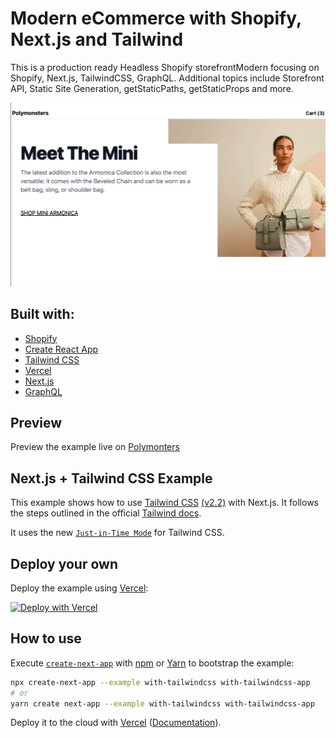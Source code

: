 # Modern eCommerce  with Shopify, Next.js and Tailwind

This is a production ready Headless Shopify storefrontModern focusing on Shopify, Next.js, TailwindCSS, GraphQL. Additional topics include Storefront API, Static Site Generation, getStaticPaths, getStaticProps and more.

![demo](https://raw.githubusercontent.com/crissesoto/shopify-nextjs-polymonsters/main/public/og.png)

## Built with:

- [Shopify](https://www.shopify.com/)
- [Create React App](https://github.com/facebook/create-react-app)
- [Tailwind CSS](https://tailwindcss.com/)
- [Vercel](https://vercel.com/home?utm_source=next-site&utm_medium=banner&utm_campaign=next-website)
- [Next.js](https://nextjs.org/)
- [GraphQL](https://graphql.org/)

## Preview

Preview the example live on [Polymonters](https://shopify-nextjs-polymonsters.vercel.app/)

## Next.js + Tailwind CSS Example

This example shows how to use [Tailwind CSS](https://tailwindcss.com/) [(v2.2)](https://blog.tailwindcss.com/tailwindcss-2-2) with Next.js. It follows the steps outlined in the official [Tailwind docs](https://tailwindcss.com/docs/guides/nextjs).

It uses the new [`Just-in-Time Mode`](https://tailwindcss.com/docs/just-in-time-mode) for Tailwind CSS.

## Deploy your own

Deploy the example using [Vercel](https://vercel.com?utm_source=github&utm_medium=readme&utm_campaign=next-example):

[![Deploy with Vercel](https://vercel.com/button)](https://vercel.com/new/git/external?repository-url=https://github.com/vercel/next.js/tree/canary/examples/with-tailwindcss&project-name=with-tailwindcss&repository-name=with-tailwindcss)

## How to use

Execute [`create-next-app`](https://github.com/vercel/next.js/tree/canary/packages/create-next-app) with [npm](https://docs.npmjs.com/cli/init) or [Yarn](https://yarnpkg.com/lang/en/docs/cli/create/) to bootstrap the example:

```bash
npx create-next-app --example with-tailwindcss with-tailwindcss-app
# or
yarn create next-app --example with-tailwindcss with-tailwindcss-app
```

Deploy it to the cloud with [Vercel](https://vercel.com/new?utm_source=github&utm_medium=readme&utm_campaign=next-example) ([Documentation](https://nextjs.org/docs/deployment)).
